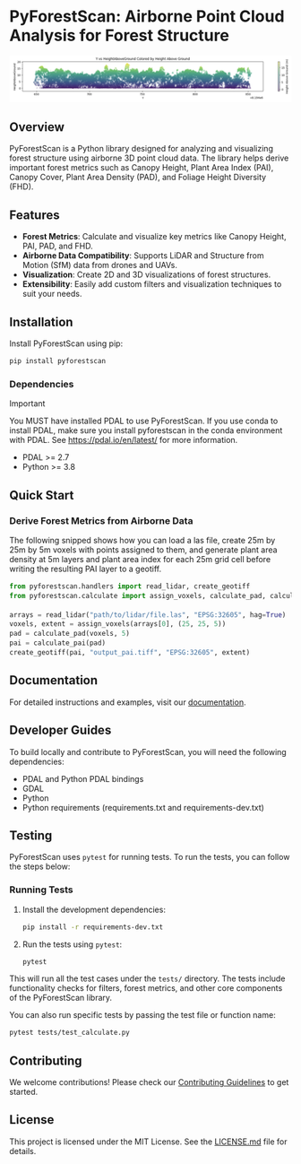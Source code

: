 # PyForestScan: Airborne Point Cloud Analysis for Forest Structure

![Height Above Ground](./screenshots/hag.png)

## Overview

PyForestScan is a Python library designed for analyzing and visualizing forest structure using airborne 
3D point cloud data. The library helps derive important forest metrics such as Canopy Height, 
Plant Area Index (PAI), Canopy Cover, Plant Area Density (PAD), and Foliage Height Diversity (FHD).

## Features

- **Forest Metrics**: Calculate and visualize key metrics like Canopy Height, PAI, PAD, and FHD.
- **Airborne Data Compatibility**: Supports LiDAR and Structure from Motion (SfM) data from drones and UAVs.
- **Visualization**: Create 2D and 3D visualizations of forest structures.
- **Extensibility**: Easily add custom filters and visualization techniques to suit your needs.

## Installation

Install PyForestScan using pip:

```bash
pip install pyforestscan
```

### Dependencies

> [!IMPORTANT]
> You MUST have installed PDAL to use PyForestScan. If you use conda to install PDAL, make sure you install pyforestscan in the conda environment with PDAL. See https://pdal.io/en/latest/ for more information.

- PDAL >= 2.7
- Python >= 3.8

## Quick Start

### Derive Forest Metrics from Airborne Data

The following snipped shows how you can load a las file, create 25m by 25m by 5m voxels with points assigned to them, and generate plant area density at 5m layers and plant area index for each 25m grid cell before writing the resulting PAI layer to a geotiff. 
```python
from pyforestscan.handlers import read_lidar, create_geotiff
from pyforestscan.calculate import assign_voxels, calculate_pad, calculate_pai

arrays = read_lidar("path/to/lidar/file.las", "EPSG:32605", hag=True)
voxels, extent = assign_voxels(arrays[0], (25, 25, 5))
pad = calculate_pad(voxels, 5)
pai = calculate_pai(pad)
create_geotiff(pai, "output_pai.tiff", "EPSG:32605", extent)
```

## Documentation

For detailed instructions and examples, visit our [documentation](https://pyforestscan.readthedocs.io/).

## Developer Guides

To build locally and contribute to PyForestScan, you will need the following dependencies:

- PDAL and Python PDAL bindings
- GDAL
- Python
- Python requirements (requirements.txt and requirements-dev.txt)

## Testing

PyForestScan uses `pytest` for running tests. To run the tests, you can follow the steps below:

### Running Tests

1. Install the development dependencies:
   ```bash
   pip install -r requirements-dev.txt
   ```

2. Run the tests using `pytest`:
   ```bash
   pytest
   ```

This will run all the test cases under the `tests/` directory. The tests include functionality checks for filters, forest metrics, and other core components of the PyForestScan library.

You can also run specific tests by passing the test file or function name:
```bash
pytest tests/test_calculate.py
```

## Contributing

We welcome contributions! Please check our [Contributing Guidelines](CONTRIBUTING.md) to get started.

## License

This project is licensed under the MIT License. See the [LICENSE.md](LICENSE.md) file for details.
